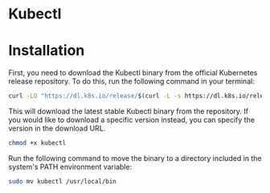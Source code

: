 # Kubectl

# Installation

First, you need to download the Kubectl binary from the official Kubernetes release repository. To do this, run the following command in your terminal:


```bash
curl -LO "https://dl.k8s.io/release/$(curl -L -s https://dl.k8s.io/release/stable.txt)/bin/linux/amd64/kubectl"
```

This will download the latest stable Kubectl binary from the repository. If you would like to download a specific version instead, you can specify the version in the download URL.

```bash
chmod +x kubectl
```

Run the following command to move the binary to a directory included in the system's PATH environment variable:

```bash
sudo mv kubectl /usr/local/bin
```